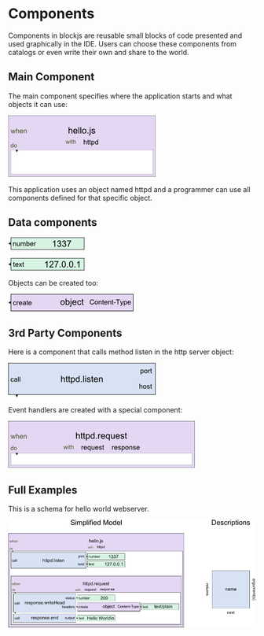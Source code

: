 Components
==========

Components in blockjs are reusable small blocks of code presented and used 
graphically in the IDE. Users can choose these components from catalogs or 
even write their own and share to the world.

Main Component
--------------

The main component specifies where the application starts and what objects it can use:

![Main component for an application](https://github.com/jheusala/blockjs/raw/master/doc/draft/components/main.png)

This application uses an object named httpd and a programmer can use all 
components defined for that specific object.

Data components
---------------

![Number Component](https://github.com/jheusala/blockjs/raw/master/doc/draft/components/number.png)

![Text Component](https://github.com/jheusala/blockjs/raw/master/doc/draft/components/text.png)

Objects can be created too:

![Component to create an object](https://github.com/jheusala/blockjs/raw/master/doc/draft/components/create-object.png)

3rd Party Components
--------------------

Here is a component that calls method listen in the http server object:

![Component to call method](https://github.com/jheusala/blockjs/raw/master/doc/draft/components/call-httpd-listen.png)

Event handlers are created with a special component:

![Component to handle event](https://github.com/jheusala/blockjs/raw/master/doc/draft/components/httpd-request-event.png)

Full Examples
-------------

This is a schema for hello world webserver.

![Hello World webserver using Simplified Model](https://github.com/jheusala/blockjs/raw/master/doc/draft/simplified.png)
